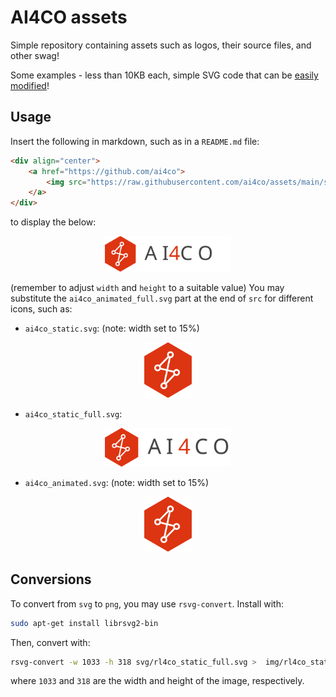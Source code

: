 # AI4CO assets


Simple repository containing assets such as logos, their source files, and other swag!


Some examples - less than 10KB each, simple SVG code that can be [easily modified](https://www.svgviewer.dev/)! 


## Usage

Insert the following in markdown, such as in a `README.md` file:

```markdown
<div align="center">
    <a href="https://github.com/ai4co">
        <img src="https://raw.githubusercontent.com/ai4co/assets/main/svg/ai4co_animated_full.svg" alt="AI4CO Logo" style="width: 40%; height: auto;">
    </a>
</div>
```

to display the below:

<div align="center">
    <a href="https://github.com/ai4co">
        <img src="https://raw.githubusercontent.com/ai4co/assets/main/svg/ai4co_animated_full.svg" alt="AI4CO Logo" style="width: 40%; height: auto;"/>
    </a>
</div>

(remember to adjust `width` and `height` to a suitable value)
You may substitute the `ai4co_animated_full.svg` part at the end of `src` for different icons, such as:

- `ai4co_static.svg`: (note: width set to 15%)

<div align="center">
    <a href="https://github.com/ai4co">
        <img src="https://raw.githubusercontent.com/ai4co/assets/main/svg/ai4co_static.svg" alt="AI4CO Logo" style="width: 15%; height: auto;">
    </a>
</div>

- `ai4co_static_full.svg`:

<div align="center">
    <a href="https://github.com/ai4co">
        <img src="https://raw.githubusercontent.com/ai4co/assets/main/svg/ai4co_static_full.svg" alt="AI4CO Logo" style="width: 40%; height: auto;">
    </a>
</div>


- `ai4co_animated.svg`: (note: width set to 15%)

<div align="center">
    <a href="https://github.com/ai4co">
        <img src="https://raw.githubusercontent.com/ai4co/assets/main/svg/ai4co_animated.svg" alt="AI4CO Logo" style="width: 15%; height: auto;">
    </a>
</div>



## Conversions

To convert from `svg` to `png`, you may use `rsvg-convert`. Install with:

```bash
sudo apt-get install librsvg2-bin
```

Then, convert with:

```bash
rsvg-convert -w 1033 -h 318 svg/rl4co_static_full.svg >  img/rl4co_static_full.png
```

where `1033` and `318` are the width and height of the image, respectively.